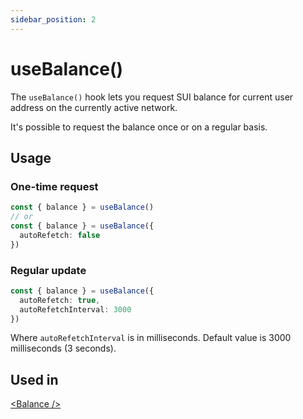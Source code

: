 ```yaml
---
sidebar_position: 2
---
```


# useBalance()

The `useBalance()` hook lets you request SUI balance for current user address on the currently active network.

It's possible to request the balance once or on a regular basis.

## Usage

### One-time request

```ts title="MyComponent.tsx"
const { balance } = useBalance()
// or
const { balance } = useBalance({ 
  autoRefetch: false 
})
```

### Regular update

```ts title="MyComponent.tsx"
const { balance } = useBalance({ 
  autoRefetch: true, 
  autoRefetchInterval: 3000 
})
```

Where `autoRefetchInterval` is in milliseconds. Default value is 3000 milliseconds (3 seconds).

## Used in

[\<Balance \/\>](../components/balance.md)
